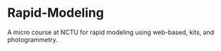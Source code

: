 # Rapid-Modeling
A micro course at NCTU for rapid modeling using web-based, kits, and photogrammetry.
